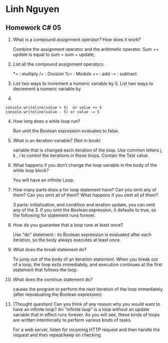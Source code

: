 # Linh Nguyen
## Homework C# 05

1. What is a compound assignment operator? How does it work?
	
	Combine the assignment operator and the arithmetic operator. Sum += update is equal to sum = sum + update;

2. List all the compound assignment operators.
	
	*= : multiply
	/= : Division
	%= : Modulo
	+= : add
	-= : subtract

3. List two ways to increment a numeric variable by 5. List two ways to decrement a numeric variable by
50.
	
	console.writeline(value + 5)  or value += 5
	console.writeline(value - 5) or value -= 5 

4. How long does a while loop run?
	
	Run until the Boolean expression evaluates to false.

5. What is an iteration variable? (Not in book)
	
	variable that is changed each iteration of the loop. Use common letters j, k , i to control the
iterations in these loops. Contain the Test value.

6. What happens if you don’t change the loop variable in the body of the while loop block?
	 
	 You will have an infinite Loop.

7. How many parts does a for loop statement have? Can you omit any of them? Can you omit all of
them? What happens if you omit all of them?
	
	3 parts: initialization, end condition and ieration update, you can omit any of the 3. 
	If you omit the Boolean expression, it defaults to true, so the following for statement runs forever.
	

8. How do you guarantee that a loop runs at least once?
	
	Use "do" statement :  its Boolean expression is evaluated after each iteration, so the
body always executes at least once.

9. What does the break statement do?
	
	To jump out of the body of an iteration statement. When you break
out of a loop, the loop exits immediately, and execution continues at the first statement that
 follows the loop.

10. What does the continue statement do?
	
	causes the program to perform the next iteration of the loop
 immediately (after reevaluating the Boolean expression)

11. (Thought question) Can you think of any reason why you would want to have an infinite loop? An
“infinite loop” is a loop without an update variable that in effect runs forever. As you will see, these
kinds of loops are written intentionally to perform various kinds of tasks.

	For a web server, listen for incoming HTTP request and then handle the request and then repeat/keep on checking.
